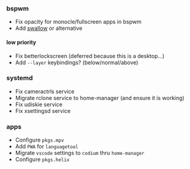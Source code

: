 ### bspwm

- Fix opacity for monocle/fullscreen apps in bspwm
- Add [swallow](https://github.com/JopStro/bspswallow) or alternative

#### low priority

- Fix betterlockscreen (deferred because this is a desktop...)
- Add `--layer` keybindings? (below/normal/above)

### systemd

- Fix cameractrls service
- Migrate rclone service to home-manager (and ensure it is working)
- Fix udiskie service
- Fix xsettingsd service

### apps

- Configure `pkgs.mpv`
- Add `PWA` for `languagetool`
- Migrate `vscode` settings to `codium` thru `home-manager`
- Configure `pkgs.helix`
